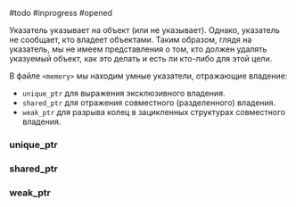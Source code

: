 #todo #inprogress #opened

Указатель указывает на объект (или не указывает). Однако, указатель не сообщает, кто владеет объектами. Таким образом, глядя на указатель, мы не имеем представления о том, кто должен удалять указуемый объект, как это делать и есть ли кто-либо для этой цели.

В файле `<memory>` мы находим умные указатели, отражающие владение:
- `unique_ptr` для выражения эксклюзивного владения.
- `shared_ptr` для отражения совместного (разделенного) владения.
- `weak_ptr` для разрыва колец в зацикленных структурах совместного владения.

### unique_ptr

### shared_ptr

### weak_ptr

